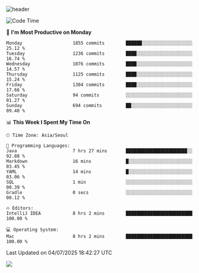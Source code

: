 ![header](https://capsule-render.vercel.app/api?type=Egg&color=timeAuto&height=300&section=header&text=PoPo&fontSize=90&animation=fadeIn)

  <!--START_SECTION:waka-->
![Code Time](http://img.shields.io/badge/Code%20Time-2%2C806%20hrs%2025%20mins-blue)

📅 **I'm Most Productive on Monday** 

```text
Monday                   1855 commits        ██████░░░░░░░░░░░░░░░░░░░   25.12 % 
Tuesday                  1236 commits        ████░░░░░░░░░░░░░░░░░░░░░   16.74 % 
Wednesday                1076 commits        ████░░░░░░░░░░░░░░░░░░░░░   14.57 % 
Thursday                 1125 commits        ████░░░░░░░░░░░░░░░░░░░░░   15.24 % 
Friday                   1304 commits        ████░░░░░░░░░░░░░░░░░░░░░   17.66 % 
Saturday                 94 commits          ░░░░░░░░░░░░░░░░░░░░░░░░░   01.27 % 
Sunday                   694 commits         ██░░░░░░░░░░░░░░░░░░░░░░░   09.40 % 
```


📊 **This Week I Spent My Time On** 

```text
🕑︎ Time Zone: Asia/Seoul

💬 Programming Languages: 
Java                     7 hrs 27 mins       ███████████████████████░░   92.88 % 
Markdown                 16 mins             █░░░░░░░░░░░░░░░░░░░░░░░░   03.45 % 
YAML                     14 mins             █░░░░░░░░░░░░░░░░░░░░░░░░   03.06 % 
SQL                      1 min               ░░░░░░░░░░░░░░░░░░░░░░░░░   00.39 % 
Gradle                   0 secs              ░░░░░░░░░░░░░░░░░░░░░░░░░   00.12 % 

🔥 Editors: 
IntelliJ IDEA            8 hrs 2 mins        █████████████████████████   100.00 % 

💻 Operating System: 
Mac                      8 hrs 2 mins        █████████████████████████   100.00 % 
```


 Last Updated on 04/07/2025 18:42:27 UTC
<!--END_SECTION:waka-->



<img src="https://capsule-render.vercel.app/api?type=Egg&color=timeAuto&height=300&section=footer&text=PoPo&fontSize=90&animation=fadeIn&reversal=true" />

